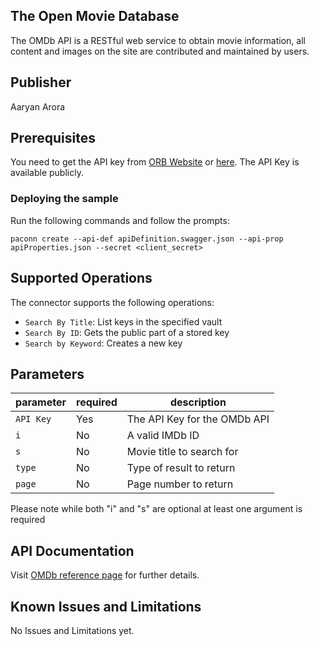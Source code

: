 ## The Open Movie Database
The OMDb API is a RESTful web service to obtain movie information, all content and images on the site are contributed and maintained by users.

## Publisher
Aaryan Arora

## Prerequisites
You need to get the API key from [ORB Website](http://www.omdbapi.com/) or [here](http://omdbapi.com/apikey.aspx). The API Key is available publicly.

### Deploying the sample
Run the following commands and follow the prompts:

```paconn
paconn create --api-def apiDefinition.swagger.json --api-prop apiProperties.json --secret <client_secret>
```

## Supported Operations
The connector supports the following operations:
* `Search By Title`: List keys in the specified vault
* `Search By ID`: Gets the public part of a stored key
* `Search by Keyword`: Creates a new key

## Parameters

parameter | required  | description
--- | --- | ---
`API Key` | Yes | The API Key for the OMDb API
`i` | No | A valid IMDb ID
`s` | No | Movie title to search for
`type` | No | Type of result to return
`page` | No | Page number to return

Please note while both "i" and "s" are optional at least one argument is required

## API Documentation
Visit [OMDb reference page](http://www.omdbapi.com/) for further details.

## Known Issues and Limitations
No Issues and Limitations yet.
